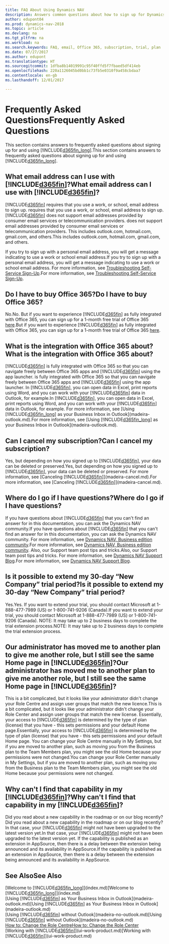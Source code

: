 ```yaml
---
title: FAQ About Using Dynamics NAV
description: Answers common questions about how to sign up for Dynamics NAV, and what to do to get started.
author: edupont04
ms.prod: dynamics-nav-2018
ms.topic: article
ms.devlang: na
ms.tgt_pltfrm: na
ms.workload: na
ms.search.keywords: FAQ, email, Office 365, subscription, trial, plan
ms.date: 07/27/2017
ms.author: edupont
ms.translationtype: HT
ms.sourcegitcommit: 1dfba8b14019991c95f40ffd5f7fbaed5df414eb
ms.openlocfilehash: 220a1126045bd0bb1c73fb5e0310f9a458cbdaa7
ms.contentlocale: en-gb
ms.lasthandoff: 12/01/2017

---
```

# <a name="frequently-asked-questions"></a><span data-ttu-id="a2a55-103">Frequently Asked Questions</span><span class="sxs-lookup"><span data-stu-id="a2a55-103">Frequently Asked Questions</span></span>
<span data-ttu-id="a2a55-104">This section contains answers to frequently asked questions about signing up for and using [!INCLUDE[d365fin_long](includes/d365fin_long_md.md)].</span><span class="sxs-lookup"><span data-stu-id="a2a55-104">This section contains answers to frequently asked questions about signing up for and using [!INCLUDE[d365fin_long](includes/d365fin_long_md.md)].</span></span>  

## <a name="what-email-address-can-i-use-with-included365finincludesd365finmdmd"></a><span data-ttu-id="a2a55-105">What email address can I use with [!INCLUDE[d365fin](includes/d365fin_md.md)]?</span><span class="sxs-lookup"><span data-stu-id="a2a55-105">What email address can I use with [!INCLUDE[d365fin](includes/d365fin_md.md)]?</span></span>
[!INCLUDE[d365fin](includes/d365fin_md.md)]<span data-ttu-id="a2a55-106"> requires that you use a work, or school, email address to sign up.</span><span class="sxs-lookup"><span data-stu-id="a2a55-106"> requires that you use a work, or school, email address to sign up.</span></span> [!INCLUDE[d365fin](includes/d365fin_md.md)]<span data-ttu-id="a2a55-107"> does not support email addresses provided by consumer email services or telecommunication providers.</span><span class="sxs-lookup"><span data-stu-id="a2a55-107"> does not support email addresses provided by consumer email services or telecommunication providers.</span></span> <span data-ttu-id="a2a55-108">This includes outlook.com, hotmail.com, gmail.com, and others.</span><span class="sxs-lookup"><span data-stu-id="a2a55-108">This includes outlook.com, hotmail.com, gmail.com, and others.</span></span>  

<span data-ttu-id="a2a55-109">If you try to sign up with a personal email address, you will get a message indicating to use a work or school email address.</span><span class="sxs-lookup"><span data-stu-id="a2a55-109">If you try to sign up with a personal email address, you will get a message indicating to use a work or school email address.</span></span> <span data-ttu-id="a2a55-110">For more information, see [Troubleshooting Self-Service Sign-Up](ui-troubleshoot-self-signup.md).</span><span class="sxs-lookup"><span data-stu-id="a2a55-110">For more information, see [Troubleshooting Self-Service Sign-Up](ui-troubleshoot-self-signup.md).</span></span>  

## <a name="do-i-have-to-buy-office-365"></a><span data-ttu-id="a2a55-111">Do I have to buy Office 365?</span><span class="sxs-lookup"><span data-stu-id="a2a55-111">Do I have to buy Office 365?</span></span>
<span data-ttu-id="a2a55-112">No.</span><span class="sxs-lookup"><span data-stu-id="a2a55-112">No.</span></span> <span data-ttu-id="a2a55-113">But if you want to experience [!INCLUDE[d365fin](includes/d365fin_md.md)] as fully integrated with Office 365, you can sign up for a 1-month free trial of Office 365 [here](https://products.office.com/try).</span><span class="sxs-lookup"><span data-stu-id="a2a55-113">But if you want to experience [!INCLUDE[d365fin](includes/d365fin_md.md)] as fully integrated with Office 365, you can sign up for a 1-month free trial of Office 365 [here](https://products.office.com/try).</span></span>  

## <a name="what-is-the-integration-with-office-365-about"></a><span data-ttu-id="a2a55-114">What is the integration with Office 365 about?</span><span class="sxs-lookup"><span data-stu-id="a2a55-114">What is the integration with Office 365 about?</span></span>
[!INCLUDE[d365fin](includes/d365fin_md.md)]<span data-ttu-id="a2a55-115"> is fully integrated with Office 365 so that you can navigate freely between Office 365 apps and [!INCLUDE[d365fin](includes/d365fin_md.md)] using the app launcher.</span><span class="sxs-lookup"><span data-stu-id="a2a55-115"> is fully integrated with Office 365 so that you can navigate freely between Office 365 apps and [!INCLUDE[d365fin](includes/d365fin_md.md)] using the app launcher.</span></span> <span data-ttu-id="a2a55-116">In [!INCLUDE[d365fin](includes/d365fin_md.md)], you can open data in Excel, print reports using Word, and you can work with your [!INCLUDE[d365fin](includes/d365fin_md.md)] data in Outlook, for example.</span><span class="sxs-lookup"><span data-stu-id="a2a55-116">In [!INCLUDE[d365fin](includes/d365fin_md.md)], you can open data in Excel, print reports using Word, and you can work with your [!INCLUDE[d365fin](includes/d365fin_md.md)] data in Outlook, for example.</span></span> <span data-ttu-id="a2a55-117">For more information, see [Using [!INCLUDE[d365fin_long](includes/d365fin_long_md.md)] as your Business Inbox in Outlook](madeira-outlook.md).</span><span class="sxs-lookup"><span data-stu-id="a2a55-117">For more information, see [Using [!INCLUDE[d365fin_long](includes/d365fin_long_md.md)] as your Business Inbox in Outlook](madeira-outlook.md).</span></span>  

## <a name="can-i-cancel-my-subscription"></a><span data-ttu-id="a2a55-118">Can I cancel my subscription?</span><span class="sxs-lookup"><span data-stu-id="a2a55-118">Can I cancel my subscription?</span></span>
<span data-ttu-id="a2a55-119">Yes, but depending on how you signed up to [!INCLUDE[d365fin](includes/d365fin_md.md)], your data can be deleted or preserved.</span><span class="sxs-lookup"><span data-stu-id="a2a55-119">Yes, but depending on how you signed up to [!INCLUDE[d365fin](includes/d365fin_md.md)], your data can be deleted or preserved.</span></span> <span data-ttu-id="a2a55-120">For more information, see [Canceling [!INCLUDE[d365fin](includes/d365fin_md.md)]](madeira-cancel.md).</span><span class="sxs-lookup"><span data-stu-id="a2a55-120">For more information, see [Canceling [!INCLUDE[d365fin](includes/d365fin_md.md)]](madeira-cancel.md).</span></span>  

## <a name="where-do-i-go-if-i-have-questions"></a><span data-ttu-id="a2a55-121">Where do I go if I have questions?</span><span class="sxs-lookup"><span data-stu-id="a2a55-121">Where do I go if I have questions?</span></span>
<span data-ttu-id="a2a55-122">If you have questions about [!INCLUDE[d365fin](includes/d365fin_md.md)] that you can't find an answer for in this documentation, you can ask the Dynamics NAV community.</span><span class="sxs-lookup"><span data-stu-id="a2a55-122">If you have questions about [!INCLUDE[d365fin](includes/d365fin_md.md)] that you can't find an answer for in this documentation, you can ask the Dynamics NAV community.</span></span> <span data-ttu-id="a2a55-123">For more information, see [Dynamics NAV, Business edition community](https://community.dynamics.com/business).</span><span class="sxs-lookup"><span data-stu-id="a2a55-123">For more information, see [Dynamics NAV, Business edition community](https://community.dynamics.com/business).</span></span> <span data-ttu-id="a2a55-124">Also, our Support team post tips and tricks.</span><span class="sxs-lookup"><span data-stu-id="a2a55-124">Also, our Support team post tips and tricks.</span></span> <span data-ttu-id="a2a55-125">For more information, see [Dynamics NAV Support Blog](https://blogs.msdn.microsoft.com/dyn365finsupport).</span><span class="sxs-lookup"><span data-stu-id="a2a55-125">For more information, see [Dynamics NAV Support Blog](https://blogs.msdn.microsoft.com/dyn365finsupport).</span></span>  

## <a name="is-it-possible-to-extend-my-30-day-new-company-trial-period"></a><span data-ttu-id="a2a55-126">Is it possible to extend my 30-day “New Company” trial period?</span><span class="sxs-lookup"><span data-stu-id="a2a55-126">Is it possible to extend my 30-day “New Company” trial period?</span></span>
<span data-ttu-id="a2a55-127">Yes.</span><span class="sxs-lookup"><span data-stu-id="a2a55-127">Yes.</span></span> <span data-ttu-id="a2a55-128">If you want to extend your trial, you should contact Microsoft at 1-888-477-7989 (US) or 1-800-741-9206 (Canada).</span><span class="sxs-lookup"><span data-stu-id="a2a55-128">If you want to extend your trial, you should contact Microsoft at 1-888-477-7989 (US) or 1-800-741-9206 (Canada).</span></span> <span data-ttu-id="a2a55-129">NOTE: It may take up to 2 business days to complete the trial extension process.</span><span class="sxs-lookup"><span data-stu-id="a2a55-129">NOTE:  It may take up to 2 business days to complete the trial extension process.</span></span>  

## <a name="our-administrator-has-moved-me-to-another-plan-to-give-me-another-role-but-i-still-see-the-same-home-page-in-included365finincludesd365finmdmd"></a><span data-ttu-id="a2a55-130">Our administrator has moved me to another plan to give me another role, but I still see the same Home page in [!INCLUDE[d365fin](includes/d365fin_md.md)]?</span><span class="sxs-lookup"><span data-stu-id="a2a55-130">Our administrator has moved me to another plan to give me another role, but I still see the same Home page in [!INCLUDE[d365fin](includes/d365fin_md.md)]?</span></span>
<span data-ttu-id="a2a55-131">This is a bit complicated, but it looks like your administrator didn't change your Role Centre and assign user groups that match the new licence.</span><span class="sxs-lookup"><span data-stu-id="a2a55-131">This is a bit complicated, but it looks like your administrator didn't change your Role Center and assign user groups that match the new license.</span></span> <span data-ttu-id="a2a55-132">Essentially, your access to [!INCLUDE[d365fin](includes/d365fin_md.md)] is determined by the type of plan (license) that you have - this sets permissions and your default Home page.</span><span class="sxs-lookup"><span data-stu-id="a2a55-132">Essentially, your access to [!INCLUDE[d365fin](includes/d365fin_md.md)] is determined by the type of plan (license) that you have - this sets permissions and your default Home page.</span></span> <span data-ttu-id="a2a55-133">You can change your Role Centre manually in My Settings, but if you are moved to another plan, such as moving you from the Business plan to the Team Members plan, you might see the old Home because your permissions were not changed.</span><span class="sxs-lookup"><span data-stu-id="a2a55-133">You can change your Role Center manually in My Settings, but if you are moved to another plan, such as moving you from the Business plan to the Team Members plan, you might see the old Home because your permissions were not changed.</span></span>  

## <a name="why-cant-i-find-that-capability-in-my-included365finincludesd365finmdmd"></a><span data-ttu-id="a2a55-134">Why can't I find that capability in my [!INCLUDE[d365fin](includes/d365fin_md.md)]?</span><span class="sxs-lookup"><span data-stu-id="a2a55-134">Why can't I find that capability in my [!INCLUDE[d365fin](includes/d365fin_md.md)]?</span></span>
<span data-ttu-id="a2a55-135">Did you read about a new capability in the roadmap or on our blog recently?</span><span class="sxs-lookup"><span data-stu-id="a2a55-135">Did you read about a new capability in the roadmap or on our blog recently?</span></span> <span data-ttu-id="a2a55-136">In that case, your [!INCLUDE[d365fin](includes/d365fin_md.md)] might not have been upgraded to the latest version yet.</span><span class="sxs-lookup"><span data-stu-id="a2a55-136">In that case, your [!INCLUDE[d365fin](includes/d365fin_md.md)] might not have been upgraded to the latest version yet.</span></span> <span data-ttu-id="a2a55-137">If the capability is published as an extension in AppSource, then there is a delay between the extension being announced and its availability in AppSource.</span><span class="sxs-lookup"><span data-stu-id="a2a55-137">If the capability is published as an extension in AppSource, then there is a delay between the extension being announced and its availability in AppSource.</span></span>

## <a name="see-also"></a><span data-ttu-id="a2a55-138">See Also</span><span class="sxs-lookup"><span data-stu-id="a2a55-138">See Also</span></span>
<span data-ttu-id="a2a55-139">[Welcome to [!INCLUDE[d365fin_long](includes/d365fin_long_md.md)]](index.md)</span><span class="sxs-lookup"><span data-stu-id="a2a55-139">[Welcome to [!INCLUDE[d365fin_long](includes/d365fin_long_md.md)]](index.md)</span></span>  
<span data-ttu-id="a2a55-140">[Using [!INCLUDE[d365fin](includes/d365fin_md.md)] as Your Business Inbox in Outlook](madeira-outlook.md)</span><span class="sxs-lookup"><span data-stu-id="a2a55-140">[Using [!INCLUDE[d365fin](includes/d365fin_md.md)] as Your Business Inbox in Outlook](madeira-outlook.md)</span></span>  
<span data-ttu-id="a2a55-141">[Using [!INCLUDE[d365fin](includes/d365fin_md.md)] without Outlook](madeira-no-outlook.md)</span><span class="sxs-lookup"><span data-stu-id="a2a55-141">[Using [!INCLUDE[d365fin](includes/d365fin_md.md)] without Outlook](madeira-no-outlook.md)</span></span>  
[<span data-ttu-id="a2a55-142">How to: Change the Role Centre</span><span class="sxs-lookup"><span data-stu-id="a2a55-142">How to: Change the Role Center</span></span>](change-role.md)  
<span data-ttu-id="a2a55-143">[Working with [!INCLUDE[d365fin](includes/d365fin_md.md)]](ui-work-product.md)</span><span class="sxs-lookup"><span data-stu-id="a2a55-143">[Working with [!INCLUDE[d365fin](includes/d365fin_md.md)]](ui-work-product.md)</span></span>  

